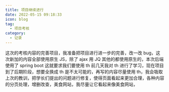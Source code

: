 ```yaml
---
title: 项目继续进行
date: 2022-05-15 09:18:33
icon: blog
tag:
  - 项目考核
category:
  - 记录
---
```


<!--more-->

这次的考核内容的完善项目，我准备把项目进行进一步的完善，改一改 bug，这次新加的内容全部使用原生 JS，除了 ajax 用 JQ 其他的都使用原生的，本次后端使用了 spring boot 这就要求我们要使用 th 前几天我对 th 进行了学习，现在项目到了后期阶段，想要全换成 th 是不太可能的，再写的内容尽量使用 th，我会吸取上次的教训，把学长们提出的问题进行修复，使得页面看起来更加合理，各种内容的分页处理，增删改查，美食网站，我尽量让它看起来像美食网站，
